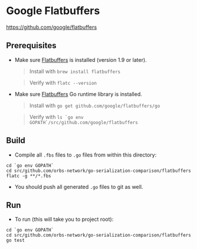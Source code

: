# Google Flatbuffers

https://github.com/google/flatbuffers

## Prerequisites

* Make sure [Flatbuffers](http://brewformulas.org/Flatbuffers) is installed (version 1.9 or later).

  > Install with `brew install flatbuffers`
  
  > Verify with `flatc --version`
  
* Make sure [Flatbuffers](https://github.com/google/flatbuffers) Go runtime library is installed.
 
  > Install with `go get github.com/google/flatbuffers/go`

  > Verify with ``ls `go env GOPATH`/src/github.com/google/flatbuffers``

## Build

* Compile all `.fbs` files to `.go` files from within this directory:
```
cd `go env GOPATH`
cd src/github.com/orbs-network/go-serialization-comparison/flatbuffers
flatc -g **/*.fbs
```

* You should push all generated `.go` files to git as well.

## Run

* To run (this will take you to project root):
```
cd `go env GOPATH`
cd src/github.com/orbs-network/go-serialization-comparison/flatbuffers
go test
```